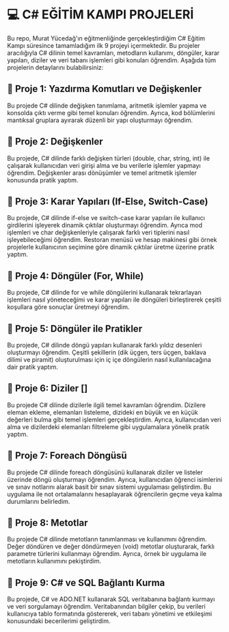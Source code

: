 # 💻 C# EĞİTİM KAMPI PROJELERİ

Bu repo, Murat Yücedağ'ın eğitmenliğinde gerçekleştirdiğim C# Eğitim Kampı süresince tamamladığım ilk 9 projeyi içermektedir. Bu projeler aracılığıyla C# dilinin temel kavramları, metodların kullanımı, döngüler, karar yapıları, diziler ve veri tabanı işlemleri gibi konuları öğrendim. Aşağıda tüm projelerin detaylarını bulabilirsiniz:

## 📍 Proje 1: Yazdırma Komutları ve Değişkenler

Bu projede C# dilinde değişken tanımlama, aritmetik işlemler yapma ve konsolda çıktı verme gibi temel konuları öğrendim. Ayrıca, kod bölümlerini mantıksal gruplara ayırarak düzenli bir yapı oluşturmayı öğrendim.

## 📍 Proje 2: Değişkenler
Bu projede, C# dilinde farklı değişken türleri (double, char, string, int) ile çalışarak kullanıcıdan veri girişi alma ve bu verilerle işlemler yapmayı öğrendim. Değişkenler arası dönüşümler ve temel aritmetik işlemler konusunda pratik yaptım.

## 📍 Proje 3: Karar Yapıları (If-Else, Switch-Case)
Bu projede, C# dilinde if-else ve switch-case karar yapıları ile kullanıcı girdilerini işleyerek dinamik çıktılar oluşturmayı öğrendim. Ayrıca mod işlemleri ve char değişkenleriyle çalışarak farklı veri tiplerini nasıl işleyebileceğimi öğrendim.  Restoran menüsü ve hesap makinesi gibi örnek projelerle kullanıcının seçimine göre dinamik çıktılar üretme üzerine pratik yaptım.

## 📍 Proje 4: Döngüler (For, While)
Bu projede, C# dilinde for ve while döngülerini kullanarak tekrarlayan işlemleri nasıl yöneteceğimi ve karar yapıları ile döngüleri birleştirerek çeşitli koşullara göre sonuçlar üretmeyi öğrendim.

## 📍 Proje 5: Döngüler ile Pratikler
Bu projede, C# dilinde döngü yapıları kullanarak farklı yıldız desenleri oluşturmayı öğrendim. Çeşitli şekillerin (dik üçgen, ters üçgen, baklava dilimi ve piramit) oluşturulması için iç içe döngülerin nasıl kullanılacağına dair pratik yaptım.

## 📍 Proje 6: Diziler []
Bu projede C# dilinde dizilerle ilgili temel kavramları öğrendim. Dizilere eleman ekleme, elemanları listeleme, dizideki en büyük ve en küçük değerleri bulma gibi temel işlemleri gerçekleştirdim. Ayrıca, kullanıcıdan veri alma ve dizilerdeki elemanları filtreleme gibi uygulamalara yönelik pratik yaptım.

## 📍 Proje 7: Foreach Döngüsü
Bu projede C# dilinde foreach döngüsünü kullanarak diziler ve listeler üzerinde döngü oluşturmayı öğrendim. Ayrıca, kullanıcıdan öğrenci isimlerini ve sınav notlarını alarak basit bir sınav sistemi uygulaması geliştirdim. Bu uygulama ile not ortalamalarını hesaplayarak öğrencilerin geçme veya kalma durumlarını belirledim.

## 📍 Proje 8: Metotlar
Bu projede C# dilinde metotların tanımlanması ve kullanımını öğrendim. Değer döndüren ve değer döndürmeyen (void) metotlar oluşturarak, farklı parametre türlerini kullanmayı öğrendim. Ayrıca, örnek bir uygulama ile metotların kullanımını pekiştirdim.

## 📍 Proje 9: C# ve SQL Bağlantı Kurma
Bu projede, C# ve ADO.NET kullanarak SQL veritabanına bağlantı kurmayı ve veri sorgulamayı öğrendim. Veritabanından bilgiler çekip, bu verileri kullanıcıya tablo formatında göstererek, veri tabanı yönetimi ve etkileşimi konusundaki becerilerimi geliştirdim.
